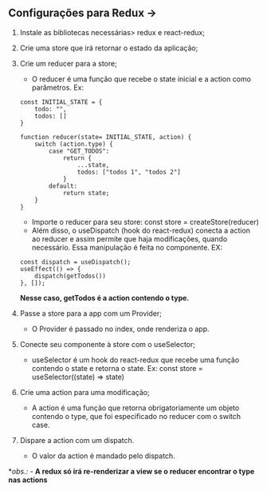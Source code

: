 ## Configurações para Redux ->

1. Instale as bibliotecas necessárias> redux e react-redux;

2. Crie uma store que irá retornar o estado da aplicação;

3. Crie um reducer para a store;
    - O reducer é uma função que recebe o state inicial e a action como parâmetros. 
    Ex: 
    ```
    const INITIAL_STATE = {
        todo: "",
        todos: []
    }

    function reducer(state= INITIAL_STATE, action) {
        switch (action.type) {
            case "GET_TODOS":
                return {
                    ...state,
                    todos: ["todos 1", "todos 2"]
                }
            default:
                return state;
        }   
    }
    ```
    - Importe o reducer para seu store: 
        const store = createStore(reducer)
    - Além disso, o useDispatch (hook do react-redux) conecta a action ao reducer e assim permite que haja modificações, quando necessário. Essa manipulação é feita no componente.
    EX: 
    ```
    const dispatch = useDispatch();
    useEffect(() => {
        dispatch(getTodos())
    }, []);
    ```
    **Nesse caso, getTodos é a action contendo o type.** 


4. Passe a store para a app com um Provider; 
    - O Provider é passado no index, onde renderiza o app.

5. Conecte seu componente à store com o useSelector; 
    - useSelector é um hook do react-redux que recebe uma função contendo o state e retorna o state.
    Ex: const store = useSelector((state) => state)

6. Crie uma action para uma modificação;
    - A action é uma função que retorna obrigatoriamente um objeto contendo o type, que foi especificado no reducer com o switch case. 

7. Dispare a action com um dispatch.
    - O valor da action é mandado pelo dispatch.


**obs.:* 
    - **A redux só irá re-renderizar a view se o reducer encontrar o type nas actions** 

